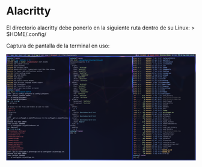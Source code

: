 # Alacritty

El directorio alacritty debe ponerlo en la siguiente ruta dentro de su Linux: > $HOME/.config/

Captura de pantalla de la terminal en uso:

![Alacritty](./alacritty.png)
